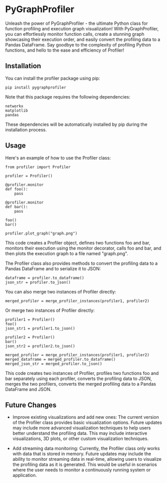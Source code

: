 # PyGraphProfiler

Unleash the power of PyGraphProfiler - the ultimate Python class for function profiling and execution graph visualization! With PyGraphProfiler, you can effortlessly monitor function calls, create a stunning graph showcasing their execution order, and easily convert the profiling data to a Pandas DataFrame. Say goodbye to the complexity of profiling Python functions, and hello to the ease and efficiency of Profiler!

## Installation

You can install the profiler package using pip:

    pip install pygraphprofiler

Note that this package requires the following dependencies:

    networkx
    matplotlib
    pandas

These dependencies will be automatically installed by pip during the installation process.

## Usage

Here's an example of how to use the Profiler class:

    from profiler import Profiler

    profiler = Profiler()

    @profiler.monitor
    def foo():
        pass

    @profiler.monitor
    def bar():
        pass

    foo()
    bar()

    profiler.plot_graph("graph.png")

This code creates a Profiler object, defines two functions foo and bar, monitors their execution using the monitor decorator, calls foo and bar, and then plots the execution graph to a file named "graph.png".

The Profiler class also provides methods to convert the profiling data to a Pandas DataFrame and to serialize it to JSON:

    dataframe = profiler.to_dataframe()
    json_str = profiler.to_json()

You can also merge two instances of Profiler directly:

    merged_profiler = merge_profiler_instances(profiler1, profiler2)

Or merge two instances of Profiler directly:

    profiler1 = Profiler()
    foo()
    json_str1 = profiler1.to_json()

    profiler2 = Profiler()
    bar()
    json_str2 = profiler2.to_json()

    merged_profiler = merge_profiler_instances(profiler1, profiler2)
    merged_dataframe = merged_profiler.to_dataframe()
    merged_json_str = merged_profiler.to_json()


This code creates two instances of Profiler, profiles two functions foo and bar separately using each profiler, converts the profiling data to JSON, merges the two profilers, converts the merged profiling data to a Pandas DataFrame and JSON.

## Future Changes

- Improve existing visualizations and add new ones: The current version of the Profiler class provides basic visualization options. Future updates may include more advanced visualization techniques to help users better understand the profiling data. This may include interactive visualizations, 3D plots, or other custom visualization techniques.

- Add streaming data monitoring: Currently, the Profiler class only works with data that is stored in memory. Future updates may include the ability to monitor streaming data in real-time, allowing users to visualize the profiling data as it is generated. This would be useful in scenarios where the user needs to monitor a continuously running system or application.